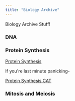 ```yaml
---
title: "Biology Archive"
---
```


Biology Archive Stuff!

### DNA


### Protein Synthesis
[Protein Synthesis](protein-synthesis.md)

If you're last minute panicking-

[Protein Synthesis CAT](cat.md)

### Mitosis and Meiosis

